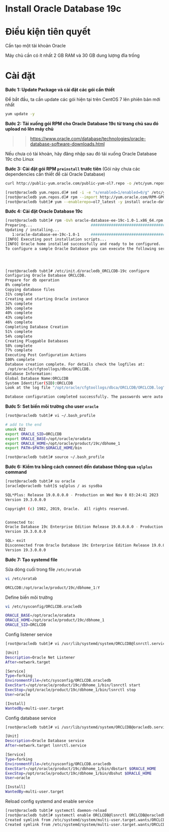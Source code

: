 # Install Oracle Database 19c

# Điều kiện tiên quyết 

Cần tạo một tài khoản Oracle 

Máy chủ cần có ít nhất 2 GB RAM và 30 GB dung lượng đĩa trống

# Cài đặt

**Bước 1: Update Package và cài đặt các gói cần thiết**

Để bắt đầu, ta cần update các gói hiện tại trên CentOS 7 lên phiên bản mới nhất

```sh
yum update -y
```

**Bước 2: Tải xuống gói RPM cho Oracle Database 19c từ trang chủ sau đó upload nó lên máy chủ**

>> https://www.oracle.com/database/technologies/oracle-database-software-downloads.html

Nếu chưa có tài khoản, hãy đăng nhập sau đó tải xuống Oracle Database 19c cho Linux

**Bước 3: Cài đặt gói RPM `preinstall` trước tiên** (Gói này chưa các dependencies cần thiết để cài Oracle Database)

```sh
curl http://public-yum.oracle.com/public-yum-ol7.repo -o /etc/yum.repos.d/public-yum-ol7.repo
```

```sh
[root@oracledb yum.repos.d]# sed -i -e "s/enabled=1/enabled=0/g" /etc/yum.repos.d/public-yum-ol7.repo
[root@oracledb yum.repos.d]# rpm --import http://yum.oracle.com/RPM-GPG-KEY-oracle-ol7
[root@oracledb tubt]# yum --enablerepo=ol7_latest -y install oracle-database-preinstall-19c
```

**Bước 4: Cài đặt Oracle Database 19c**

```sh
[root@oracledb tubt]# rpm -Uvh oracle-database-ee-19c-1.0-1.x86_64.rpm 
Preparing...                          ################################# [100%]
Updating / installing...
   1:oracle-database-ee-19c-1.0-1     ################################# [100%]
[INFO] Executing post installation scripts...
[INFO] Oracle home installed successfully and ready to be configured.
To configure a sample Oracle Database you can execute the following service configuration script as root: /etc/init.d/oracledb_ORCLCDB-19c configure




[root@oracledb tubt]# /etc/init.d/oracledb_ORCLCDB-19c configure
Configuring Oracle Database ORCLCDB.
Prepare for db operation
8% complete
Copying database files
31% complete
Creating and starting Oracle instance
32% complete
36% complete
40% complete
43% complete
46% complete
Completing Database Creation
51% complete
54% complete
Creating Pluggable Databases
58% complete
77% complete
Executing Post Configuration Actions
100% complete
Database creation complete. For details check the logfiles at:
 /opt/oracle/cfgtoollogs/dbca/ORCLCDB.
Database Information:
Global Database Name:ORCLCDB
System Identifier(SID):ORCLCDB
Look at the log file "/opt/oracle/cfgtoollogs/dbca/ORCLCDB/ORCLCDB.log" for further details.

Database configuration completed successfully. The passwords were auto generated, you must change them by connecting to the database using 'sqlplus / as sysdba' as the oracle user.
```

**Bước 5: Set biến môi trường cho user `oracle`**

```sh
[root@oracledb tubt]# vi ~/.bash_profile

# add to the end
umask 022
export ORACLE_SID=ORCLCDB
export ORACLE_BASE=/opt/oracle/oradata
export ORACLE_HOME=/opt/oracle/product/19c/dbhome_1
export PATH=$PATH:$ORACLE_HOME/bin
```

```sh
[root@oracledb tubt]# source ~/.bash_profile
```

**Bước 6: Kiểm tra bằng cách connect đến database thông qua `sqlplus` command**

```sh
[root@oracledb tubt]# su oracle
[oracle@oracledb tubt]$ sqlplus / as sysdba

SQL*Plus: Release 19.0.0.0.0 - Production on Wed Nov 8 03:24:41 2023
Version 19.3.0.0.0

Copyright (c) 1982, 2019, Oracle.  All rights reserved.


Connected to:
Oracle Database 19c Enterprise Edition Release 19.0.0.0.0 - Production
Version 19.3.0.0.0

SQL> exit
Disconnected from Oracle Database 19c Enterprise Edition Release 19.0.0.0.0 - Production
Version 19.3.0.0.0
```

**Bước 7: Tạo systemd file**

Sửa dòng cuối trong file `/etc/oratab`

```sh
vi /etc/oratab

ORCLCDB:/opt/oracle/product/19c/dbhome_1:Y
```

Define biến môi trường

```sh
vi /etc/sysconfig/ORCLCDB.oracledb

ORACLE_BASE=/opt/oracle/oradata
ORACLE_HOME=/opt/oracle/product/19c/dbhome_1
ORACLE_SID=ORCLCDB
```

Config listener service

```sh
[root@oracledb tubt]# vi /usr/lib/systemd/system/ORCLCDB@lsnrctl.service

[Unit]
Description=Oracle Net Listener
After=network.target

[Service]
Type=forking
EnvironmentFile=/etc/sysconfig/ORCLCDB.oracledb
ExecStart=/opt/oracle/product/19c/dbhome_1/bin/lsnrctl start
ExecStop=/opt/oracle/product/19c/dbhome_1/bin/lsnrctl stop
User=oracle

[Install]
WantedBy=multi-user.target
```

Config database service

```sh
[root@oracledb tubt]# vi /usr/lib/systemd/system/ORCLCDB@oracledb.service

[Unit]
Description=Oracle Database service
After=network.target lsnrctl.service

[Service]
Type=forking
EnvironmentFile=/etc/sysconfig/ORCLCDB.oracledb
ExecStart=/opt/oracle/product/19c/dbhome_1/bin/dbstart $ORACLE_HOME
ExecStop=/opt/oracle/product/19c/dbhome_1/bin/dbshut $ORACLE_HOME
User=oracle

[Install]
WantedBy=multi-user.target
```

Reload config systemd and enable service

```sh
[root@oracledb tubt]# systemctl daemon-reload
[root@oracledb tubt]# systemctl enable ORCLCDB@lsnrctl ORCLCDB@oracledb
Created symlink from /etc/systemd/system/multi-user.target.wants/ORCLCDB@lsnrctl.service to /usr/lib/systemd/system/ORCLCDB@lsnrctl.service.
Created symlink from /etc/systemd/system/multi-user.target.wants/ORCLCDB@oracledb.service to /usr/lib/systemd/system/ORCLCDB@oracledb.service.
```